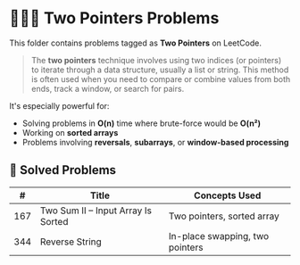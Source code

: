 # 🏃‍♀️🏃 Two Pointers Problems

This folder contains problems tagged as **Two Pointers** on LeetCode.

> The **two pointers** technique involves using two indices (or pointers) to iterate through a data structure, usually a list or string. This method is often used when you need to compare or combine values from both ends, track a window, or search for pairs.

It's especially powerful for:
- Solving problems in **O(n)** time where brute-force would be **O(n²)**
- Working on **sorted arrays**
- Problems involving **reversals**, **subarrays**, or **window-based processing**

## 🧪 Solved Problems
| #   | Title                      | Concepts Used          |
|-----|----------------------------|------------------------|
| 167 | Two Sum II – Input Array Is Sorted | Two pointers, sorted array |
| 344 | Reverse String             | In-place swapping, two pointers |